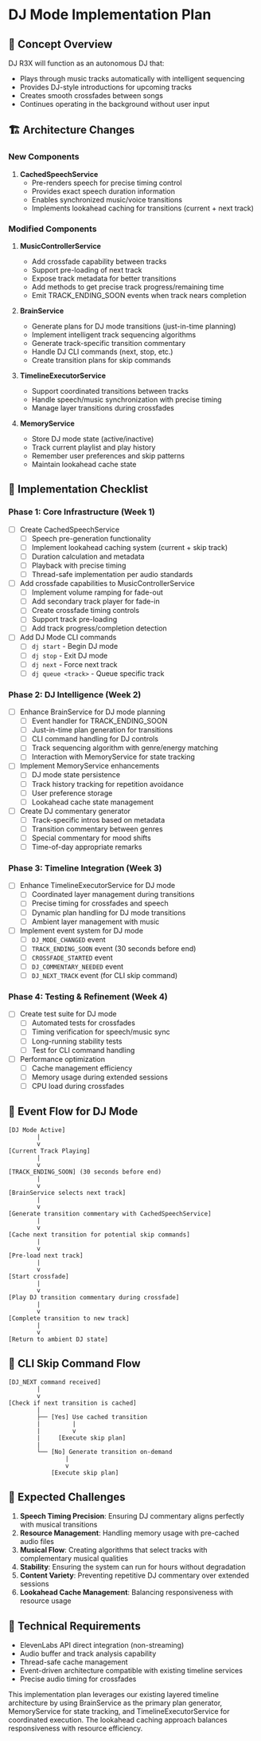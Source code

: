 # DJ Mode Implementation Plan

## 🎯 Concept Overview
DJ R3X will function as an autonomous DJ that:
- Plays through music tracks automatically with intelligent sequencing
- Provides DJ-style introductions for upcoming tracks
- Creates smooth crossfades between songs
- Continues operating in the background without user input

## 🏗️ Architecture Changes

### New Components
1. **CachedSpeechService**
   - Pre-renders speech for precise timing control
   - Provides exact speech duration information
   - Enables synchronized music/voice transitions
   - Implements lookahead caching for transitions (current + next track)

### Modified Components
1. **MusicControllerService**
   - Add crossfade capability between tracks
   - Support pre-loading of next track
   - Expose track metadata for better transitions
   - Add methods to get precise track progress/remaining time
   - Emit TRACK_ENDING_SOON events when track nears completion

2. **BrainService**
   - Generate plans for DJ mode transitions (just-in-time planning)
   - Implement intelligent track sequencing algorithms
   - Generate track-specific transition commentary
   - Handle DJ CLI commands (next, stop, etc.)
   - Create transition plans for skip commands

3. **TimelineExecutorService**
   - Support coordinated transitions between tracks
   - Handle speech/music synchronization with precise timing
   - Manage layer transitions during crossfades

4. **MemoryService**
   - Store DJ mode state (active/inactive)
   - Track current playlist and play history
   - Remember user preferences and skip patterns
   - Maintain lookahead cache state

## 📝 Implementation Checklist

### Phase 1: Core Infrastructure (Week 1)
- [ ] Create CachedSpeechService
  - [ ] Speech pre-generation functionality
  - [ ] Implement lookahead caching system (current + skip track)
  - [ ] Duration calculation and metadata
  - [ ] Playback with precise timing
  - [ ] Thread-safe implementation per audio standards

- [ ] Add crossfade capabilities to MusicControllerService
  - [ ] Implement volume ramping for fade-out
  - [ ] Add secondary track player for fade-in
  - [ ] Create crossfade timing controls
  - [ ] Support track pre-loading
  - [ ] Add track progress/completion detection

- [ ] Add DJ Mode CLI commands
  - [ ] `dj start` - Begin DJ mode
  - [ ] `dj stop` - Exit DJ mode
  - [ ] `dj next` - Force next track
  - [ ] `dj queue <track>` - Queue specific track

### Phase 2: DJ Intelligence (Week 2)
- [ ] Enhance BrainService for DJ mode planning
  - [ ] Event handler for TRACK_ENDING_SOON
  - [ ] Just-in-time plan generation for transitions
  - [ ] CLI command handling for DJ controls
  - [ ] Track sequencing algorithm with genre/energy matching
  - [ ] Interaction with MemoryService for state tracking

- [ ] Implement MemoryService enhancements
  - [ ] DJ mode state persistence
  - [ ] Track history tracking for repetition avoidance
  - [ ] User preference storage
  - [ ] Lookahead cache state management

- [ ] Create DJ commentary generator
  - [ ] Track-specific intros based on metadata
  - [ ] Transition commentary between genres
  - [ ] Special commentary for mood shifts
  - [ ] Time-of-day appropriate remarks

### Phase 3: Timeline Integration (Week 3)
- [ ] Enhance TimelineExecutorService for DJ mode
  - [ ] Coordinated layer management during transitions
  - [ ] Precise timing for crossfades and speech
  - [ ] Dynamic plan handling for DJ mode transitions
  - [ ] Ambient layer management with music

- [ ] Implement event system for DJ mode
  - [ ] `DJ_MODE_CHANGED` event
  - [ ] `TRACK_ENDING_SOON` event (30 seconds before end)
  - [ ] `CROSSFADE_STARTED` event
  - [ ] `DJ_COMMENTARY_NEEDED` event
  - [ ] `DJ_NEXT_TRACK` event (for CLI skip command)

### Phase 4: Testing & Refinement (Week 4)
- [ ] Create test suite for DJ mode
  - [ ] Automated tests for crossfades
  - [ ] Timing verification for speech/music sync
  - [ ] Long-running stability tests
  - [ ] Test for CLI command handling

- [ ] Performance optimization
  - [ ] Cache management efficiency
  - [ ] Memory usage during extended sessions
  - [ ] CPU load during crossfades

## 🔄 Event Flow for DJ Mode

```
[DJ Mode Active]
        |
        v
[Current Track Playing]
        |
        v
[TRACK_ENDING_SOON] (30 seconds before end)
        |
        v
[BrainService selects next track]
        |
        v
[Generate transition commentary with CachedSpeechService]
        |
        v
[Cache next transition for potential skip commands]
        |
        v
[Pre-load next track]
        |
        v
[Start crossfade]
        |
        v
[Play DJ transition commentary during crossfade]
        |
        v
[Complete transition to new track]
        |
        v
[Return to ambient DJ state]
```

## 🔄 CLI Skip Command Flow

```
[DJ_NEXT command received]
        |
        v
[Check if next transition is cached]
        |
        ├── [Yes] Use cached transition
        |         |
        |         v
        |     [Execute skip plan]
        |
        └── [No] Generate transition on-demand
                |
                v
            [Execute skip plan]
```

## 🚩 Expected Challenges
1. **Speech Timing Precision**: Ensuring DJ commentary aligns perfectly with musical transitions
2. **Resource Management**: Handling memory usage with pre-cached audio files
3. **Musical Flow**: Creating algorithms that select tracks with complementary musical qualities
4. **Stability**: Ensuring the system can run for hours without degradation
5. **Content Variety**: Preventing repetitive DJ commentary over extended sessions
6. **Lookahead Cache Management**: Balancing responsiveness with resource usage

## 🔧 Technical Requirements
- ElevenLabs API direct integration (non-streaming)
- Audio buffer and track analysis capability
- Thread-safe cache management
- Event-driven architecture compatible with existing timeline services
- Precise audio timing for crossfades

This implementation plan leverages our existing layered timeline architecture by using BrainService as the primary plan generator, MemoryService for state tracking, and TimelineExecutorService for coordinated execution. The lookahead caching approach balances responsiveness with resource efficiency. 
